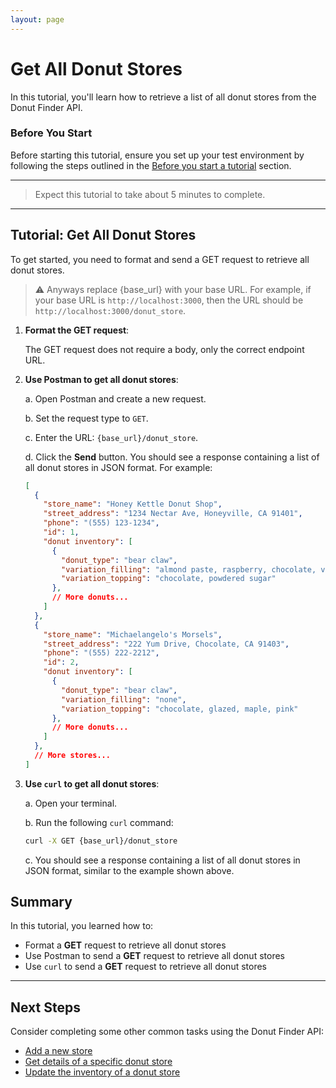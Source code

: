 ```yaml
---
layout: page
---
```


# Get All Donut Stores

In this tutorial, you'll learn how to retrieve a list of all donut stores from the Donut Finder API.

### Before You Start 

Before starting this tutorial, ensure you set up your test environment by following the steps outlined in the [Before you start a tutorial](../before-you-start-tutorial.md) section.

---
> Expect this tutorial to take about 5 minutes to complete.
---

## Tutorial: Get All Donut Stores

To get started, you need to format and send a GET request to retrieve all donut stores.

> ⚠️ Anyways replace {base_url} with your base URL. For example, if your base URL is `http://localhost:3000`, then the URL should be `http://localhost:3000/donut_store`.

1. **Format the GET request**:

    The GET request does not require a body, only the correct endpoint URL.

2. **Use Postman to get all donut stores**:

    a. Open Postman and create a new request.

    b. Set the request type to `GET`.

    c. Enter the URL: `{base_url}/donut_store`.

    d. Click the **Send** button. You should see a response containing a list of all donut stores in JSON format. For example:

    ```json
    [
      {
        "store_name": "Honey Kettle Donut Shop",
        "street_address": "1234 Nectar Ave, Honeyville, CA 91401",
        "phone": "(555) 123-1234",
        "id": 1,
        "donut inventory": [
          {
            "donut_type": "bear claw",
            "variation_filling": "almond paste, raspberry, chocolate, vanilla cream",
            "variation_topping": "chocolate, powdered sugar"
          },
          // More donuts...
        ]
      },
      {
        "store_name": "Michaelangelo's Morsels",
        "street_address": "222 Yum Drive, Chocolate, CA 91403",
        "phone": "(555) 222-2212",
        "id": 2,
        "donut inventory": [
          {
            "donut_type": "bear claw",
            "variation_filling": "none",
            "variation_topping": "chocolate, glazed, maple, pink"
          },
          // More donuts...
        ]
      },
      // More stores...
    ]
    ```

3. **Use `curl` to get all donut stores**:

    a. Open your terminal.

    b. Run the following `curl` command:

    ```bash
    curl -X GET {base_url}/donut_store
    ```

    c. You should see a response containing a list of all donut stores in JSON format, similar to the example shown above.

## Summary

In this tutorial, you learned how to:

* Format a **GET** request to retrieve all donut stores
* Use Postman to send a **GET** request to retrieve all donut stores
* Use `curl` to send a **GET** request to retrieve all donut stores

---

## Next Steps

Consider completing some other common tasks using the Donut Finder API:

* [Add a new store](add-new-store.md)
* [Get details of a specific donut store](get-donut-store-by-id.md)
* [Update the inventory of a donut store](update-a-store.md)
